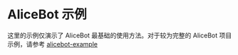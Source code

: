 # AliceBot 示例

这里的示例仅演示了 AliceBot 最基础的使用方法。对于较为完整的 AliceBot 项目示例，请参考 [alicebot-example](https://github.com/AliceBotProject/alicebot-example)
